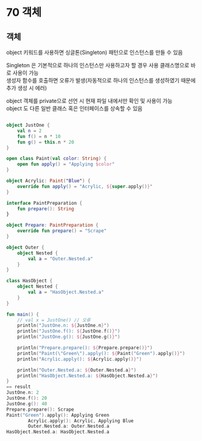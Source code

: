 # 70 객체

## 객체
object 키워드를 사용하면 싱글톤(Singleton) 패턴으로 인스턴스를 만들 수 있음

Singleton 은 기본적으로 하나의 인스턴스만 사용하고자 할 경우 사용 클래스명으로 바로 사용이 가능  
생성자 함수를 호출하면 오류가 발생(자동적으로 하나의 인스턴스를 생성하였기 때문에 추가 생성 시 에러)

object 객체를 private으로 선언 시 현재 파일 내에서만 확인 및 사용이 가능  
object 도 다른 일반 클래스 혹은 인터페이스를 상속할 수 있음
```kotlin

object JustOne {
    val n = 2
    fun f() = n * 10
    fun g() = this.n * 20
}

open class Paint(val color: String) {
    open fun apply() = "Applying $color"
}

object Acrylic: Paint("Blue") {
    override fun apply() = "Acrylic, ${super.apply()}"
}

interface PaintPreparation {
    fun prepare(): String
}

object Prepare: PaintPreparation {
    override fun prepare() = "Scrape"
}

object Outer {
    object Nested {
        val a = "Outer.Nested.a"
    }
}

class HasObject {
    object Nested {
        val a = "HasObject.Nested.a"
    }
}

fun main() {
    // val x = JustOne() // 오류
    println("JustOne.n: ${JustOne.n}")
    println("JustOne.f(): ${JustOne.f()}")
    println("JustOne.g(): ${JustOne.g()}")

    println("Prepare.prepare(): ${Prepare.prepare()}")
    println("Paint(\"Green\").apply(): ${Paint("Green").apply()}")
    println("Acrylic.apply(): ${Acrylic.apply()}")

    println("Outer.Nested.a: ${Outer.Nested.a}")
    println("HasObject.Nested.a: ${HasObject.Nested.a}")
}
== result
JustOne.n: 2
JustOne.f(): 20
JustOne.g(): 40
Prepare.prepare(): Scrape
Paint("Green").apply(): Applying Green
        Acrylic.apply(): Acrylic, Applying Blue
        Outer.Nested.a: Outer.Nested.a
HasObject.Nested.a: HasObject.Nested.a
```